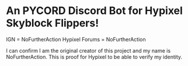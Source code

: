 # An PYCORD Discord Bot for Hypixel Skyblock Flippers!

IGN = NoFurtherAction
Hypixel Forums = NoFurtherAction

I can confirm I am the original creator of this project and my name is NoFurtherAction. This is proof for Hypixel to be able to verify my identity.
